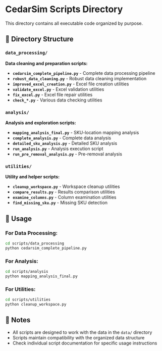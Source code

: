 # CedarSim Scripts Directory

This directory contains all executable code organized by purpose.

## 📁 Directory Structure

### `data_processing/`
**Data cleaning and preparation scripts:**
- **`cedarsim_complete_pipeline.py`** - Complete data processing pipeline
- **`robust_data_cleaning.py`** - Robust data cleaning implementation
- **`improved_excel_creation.py`** - Excel file creation utilities
- **`validate_excel.py`** - Excel validation utilities
- **`fix_excel.py`** - Excel file repair utilities
- **`check_*.py`** - Various data checking utilities

### `analysis/`
**Analysis and exploration scripts:**
- **`mapping_analysis_final.py`** - SKU-location mapping analysis
- **`complete_analysis.py`** - Complete data analysis
- **`detailed_sku_analysis.py`** - Detailed SKU analysis
- **`run_analysis.py`** - Analysis execution script
- **`run_pre_removal_analysis.py`** - Pre-removal analysis

### `utilities/`
**Utility and helper scripts:**
- **`cleanup_workspace.py`** - Workspace cleanup utilities
- **`compare_results.py`** - Results comparison utilities
- **`examine_columns.py`** - Column examination utilities
- **`find_missing_sku.py`** - Missing SKU detection

## 🚀 Usage

### For Data Processing:
```bash
cd scripts/data_processing
python cedarsim_complete_pipeline.py
```

### For Analysis:
```bash
cd scripts/analysis
python mapping_analysis_final.py
```

### For Utilities:
```bash
cd scripts/utilities
python cleanup_workspace.py
```

## 📝 Notes

- All scripts are designed to work with the data in the `data/` directory
- Scripts maintain compatibility with the organized data structure
- Check individual script documentation for specific usage instructions
